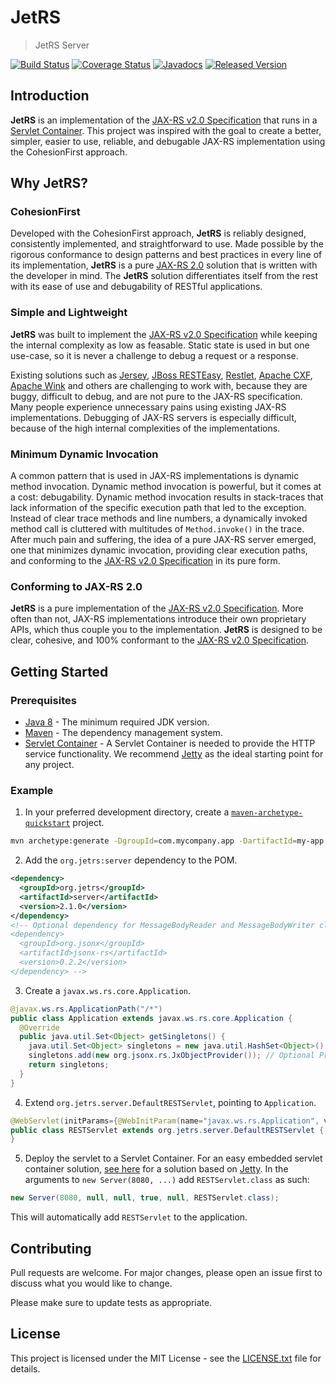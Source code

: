# JetRS

> JetRS Server

[![Build Status](https://travis-ci.org/jetrs/jetrs.png)](https://travis-ci.org/jetrs/jetrs)
[![Coverage Status](https://coveralls.io/repos/github/jetrs/jetrs/badge.svg)](https://coveralls.io/github/jetrs/jetrs)
[![Javadocs](https://www.javadoc.io/badge/org.jetrs/jetrs.svg)](https://www.javadoc.io/doc/org.jetrs/jetrs)
[![Released Version](https://img.shields.io/maven-central/v/org.jetrs/jetrs.svg)](https://mvnrepository.com/artifact/org.jetrs/jetrs)

## Introduction

**JetRS** is an implementation of the [JAX-RS v2.0 Specification][jax-rs-spec] that runs in a [Servlet Container][web-container]. This project was inspired with the goal to create a better, simpler, easier to use, reliable, and debugable JAX-RS implementation using the CohesionFirst approach.

## Why **JetRS**?

### CohesionFirst

Developed with the CohesionFirst approach, **JetRS** is reliably designed, consistently implemented, and straightforward to use. Made possible by the rigorous conformance to design patterns and best practices in every line of its implementation, **JetRS** is a pure [JAX-RS 2.0][jax-rs-spec] solution that is written with the developer in mind. The **JetRS** solution differentiates itself from the rest with its ease of use and debugability of RESTful applications.

### Simple and Lightweight

**JetRS** was built to implement the [JAX-RS v2.0 Specification][jax-rs-spec] while keeping the internal complexity as low as feasable. Static state is used in but one use-case, so it is never a challenge to debug a request or a response.

Existing solutions such as [Jersey][jersey], [JBoss RESTEasy][RESTeasy], [Restlet][restlet], [Apache CXF][apache-cxf], [Apache Wink][apache-wink] and others are challenging to work with, because they are buggy, difficult to debug, and are not pure to the JAX-RS specification. Many people experience unnecessary pains using existing JAX-RS implementations. Debugging of JAX-RS servers is especially difficult, because of the high internal complexities of the implementations.

### Minimum Dynamic Invocation

A common pattern that is used in JAX-RS implementations is dynamic method invocation. Dynamic method invocation is powerful, but it comes at a cost: debugability. Dynamic method invocation results in stack-traces that lack information of the specific execution path that led to the exception. Instead of clear trace methods and line numbers, a dynamically invoked method call is cluttered with multitudes of `Method.invoke()` in the trace. After much pain and suffering, the idea of a pure JAX-RS server emerged, one that minimizes dynamic invocation, providing clear execution paths, and conforming to the [JAX-RS v2.0 Specification][jax-rs-spec] in its pure form.

### Conforming to JAX-RS 2.0

**JetRS** is a pure implementation of the [JAX-RS v2.0 Specification][jax-rs-spec]. More often than not, JAX-RS implementations introduce their own proprietary APIs, which thus couple you to the implementation. **JetRS** is designed to be clear, cohesive, and 100% conformant to the [JAX-RS v2.0 Specification][jax-rs-spec].

## Getting Started

### Prerequisites

* [Java 8][jdk8-download] - The minimum required JDK version.
* [Maven][maven] - The dependency management system.
* [Servlet Container][web-container] - A Servlet Container is needed to provide the HTTP service functionality. We recommend [Jetty][jetty] as the ideal starting point for any project.

### Example

1. In your preferred development directory, create a [`maven-archetype-quickstart`][maven-archetype-quickstart] project.

  ```bash
  mvn archetype:generate -DgroupId=com.mycompany.app -DartifactId=my-app -DarchetypeArtifactId=maven-archetype-quickstart -DinteractiveMode=false
  ```

2. Add the `org.jetrs:server` dependency to the POM.

  ```xml
  <dependency>
    <groupId>org.jetrs</groupId>
    <artifactId>server</artifactId>
    <version>2.1.0</version>
  </dependency>
  <!-- Optional dependency for MessageBodyReader and MessageBodyWriter classes of JSONX module
  <dependency>
    <groupId>org.jsonx</groupId>
    <artifactId>jsonx-rs</artifactId>
    <version>0.2.2</version>
  </dependency> -->
  ```

3. Create a `javax.ws.rs.core.Application`.

  ```java
  @javax.ws.rs.ApplicationPath("/*")
  public class Application extends javax.ws.rs.core.Application {
    @Override
    public java.util.Set<Object> getSingletons() {
      java.util.Set<Object> singletons = new java.util.HashSet<Object>();
      singletons.add(new org.jsonx.rs.JxObjectProvider()); // Optional Provider to parse and marshal JSON messages to Java beans.
      return singletons;
    }
  }
  ```

4. Extend `org.jetrs.server.DefaultRESTServlet`, pointing to `Application`.

  ```java
  @WebServlet(initParams={@WebInitParam(name="javax.ws.rs.Application", value="Application")})
  public class RESTServlet extends org.jetrs.server.DefaultRESTServlet {
  }
  ```

5. Deploy the servlet to a Servlet Container. For an easy embedded servlet container solution, [see here][jetty] for a solution based on [Jetty][jetty]. In the arguments to `new Server(8080, ...)` add `RESTServlet.class` as such:

  ```java
  new Server(8080, null, null, true, null, RESTServlet.class);
  ```

  This will automatically add `RESTServlet` to the application.

## Contributing

Pull requests are welcome. For major changes, please open an issue first to discuss what you would like to change.

Please make sure to update tests as appropriate.

## License

This project is licensed under the MIT License - see the [LICENSE.txt](LICENSE.txt) file for details.

[apache-cxf]: http://cxf.apache.org/
[apache-wink]: https://wink.apache.org/
[jax-rs-spec]: http://download.oracle.com/otn-pub/jcp/jaxrs-2_0_rev_A-mrel-eval-spec/jsr339-jaxrs-2.0-final-spec.pdf
[jdk8-download]: http://www.oracle.com/technetwork/java/javase/downloads/jdk8-downloads-2133151.html
[jersey]: https://jersey.java.net/
[jetty]: /../../../../jetrs
[jetty]: http://www.eclipse.org/jetty/
[maven-archetype-quickstart]: http://maven.apache.org/archetypes/maven-archetype-quickstart/
[maven]: https://maven.apache.org/
[RESTeasy]: http://resteasy.jboss.org/
[restlet]: https://restlet.com/
[web-container]: https://en.wikipedia.org/wiki/Web_container